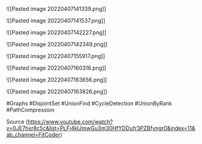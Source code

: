 ![[Pasted image 20220407141339.png]]

![[Pasted image 20220407141537.png]]

![[Pasted image 20220407142227.png]]

![[Pasted image 20220407142349.png]]

![[Pasted image 20220407155917.png]]

![[Pasted image 20220407160318.png]]

![[Pasted image 20220407163656.png]]

![[Pasted image 20220407163826.png]]

#Graphs #DisjointSet #UnionFind #CycleDetection #UnionByRank #PathCompression

Source (https://www.youtube.com/watch?v=0JE7hxr8c5c&list=PLFj4kIJmwGu3m30HfYDDufr3PZBfyngr0&index=11&ab_channel=FitCoder)